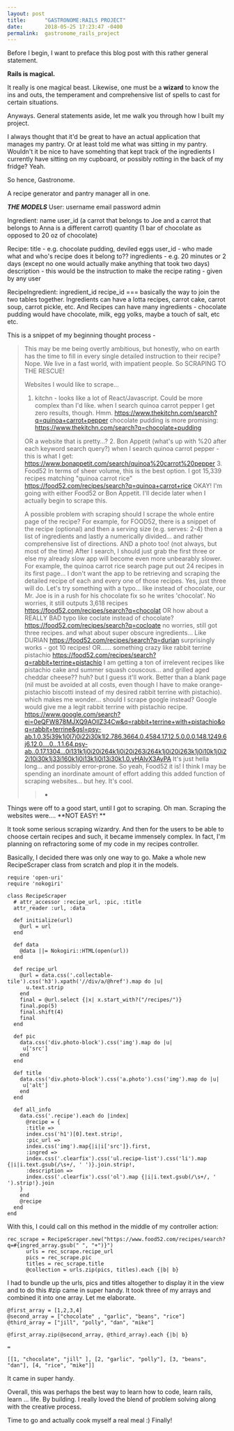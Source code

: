 ```yaml
---
layout: post
title:      "GASTRONOME:RAILS PROJECT"
date:       2018-05-25 17:23:47 -0400
permalink:  gastronome_rails_project
---
```



Before I begin,  I want to preface this blog post with this rather general statement.

**Rails is magical.**

It really is one magical beast.
Likewise, one must be a **wizard**  to know the ins and outs, the temperament and comprehensive list of spells to cast for certain situations. 

Anyways. General statements aside, let me walk you through how I built my project.

I always thought that it'd be great to have an actual application that manages my pantry. Or at least told me what was sitting in my pantry. Wouldn't it be nice to have somehting that kept track of the ingredients I currently have sitting on my cupboard, or possibly rotting in the back of my fridge? Yeah.

So hence, Gastronome.

A recipe generator and pantry manager all in one. 


***THE MODELS***
User:
username
email
password
admin

Ingredient:
name
user_id (a carrot that belongs to Joe and a carrot that belongs to Anna is a different carrot)
quantity (1 bar of chocolate as opposed to 20 oz of chocolate)

Recipe:
title - e.g. chocolate pudding, deviled eggs
user_id - who made what and who's recipe does it belong to??
ingredients - e.g. 20 minutes or 2 days (except no one would actually make anything that took two days)
description - this would be the instruction to make the recipe
rating - given by any user

RecipeIngredient:
ingredient_id
recipe_id
=== basically the way to join the two tables together. Ingredients can have a lotta recipes, carrot cake, carrot soup, carrot pickle, etc. And Recipes can have many ingredients - chocolate pudding would have chocolate, milk, egg yolks, maybe a touch of salt, etc etc.

This is a snippet of my beginning thought process - 

> 
> This may be me being overtly ambitious, but honestly, who on earth has the time to fill in every single detailed instruction to their recipe? Nope. We live in a fast world, with impatient people. So SCRAPING TO THE RESCUE!
> 
> Websites I would like to scrape...
> 
> 1. kitchn - looks like a lot of React/Javascript. Could be more complex than I'd like.
> when I search quinoa carrot pepper I get zero results, though. Hmm.
> https://www.thekitchn.com/search?q=quinoa+carrot+pepper
> chocolate pudding is more promising:
> https://www.thekitchn.com/search?q=chocolate+pudding
> 
> OR a website that is pretty...?
> 2. Bon Appetit (what's up with %20 after each keyword search query?)
> when I search quinoa carrot pepper - this is what I get:
> https://www.bonappetit.com/search/quinoa%20carrot%20pepper
> 3. Food52
> In terms of sheer volume, this is the best option. I got 15,339 recipes matching "quinoa carrot rice"
> https://food52.com/recipes/search?q=quinoa+carrot+rice
> OKAY! I'm going with either Food52 or Bon Appetit. I'll decide later when I actually begin to scrape this.
> 
> A possible problem with scraping
> should I scrape the whole entire page of the recipe?
> For example, for FOOD52, there is a snippet of the recipe (optional)
> and then a serving size (e.g. serves: 2-4)
> then a list of ingredients
> and lastly a numerically divided... and rather comprehensive list of directions.
> AND a photo too! (not always, but most of the time)
> After I search, I should just grab the first three or else my already slow app will become even more unbearably slower. For example, the quinoa carrot rice search page put out 24 recipes in its first page... I don't want the app to be retrieving and scraping the detailed recipe of each and every one of those recipes. Yes, just three will do.
> Let's try something with a typo... like instead of chocolate, our Mr. Joe is in a rush for his chocolate fix so he writes 'chocolat'. No worries, it still outputs 3,618 recipes
> https://food52.com/recipes/search?q=chocolat
> OR how about a REALLY BAD typo
> like coclate instead of chocolate?
> https://food52.com/recipes/search?q=cocloate
> no worries, still got three recipes.
> and what about super obscure ingredients... Like DURIAN
> https://food52.com/recipes/search?q=durian
> surprisingly works - got 10 recipes!
> OR...... something crazy
> like rabbit terrine pistachio
> https://food52.com/recipes/search?q=rabbit+terrine+pistachio
> I am getting a ton of irrelevent recipes like pistachio cake and summer squash couscous... and grilled aged cheddar cheese?? huh?
> but I guess it'll work. Better than a blank page (nil must be avoided at all costs, even though I have to make orange-pistachio biscotti instead of my desired rabbit terrine with pistachio).
> which makes me wonder... should I scrape google instead? Google would give me a legit rabbit terrine with pistachio recipe.
> https://www.google.com/search?ei=0eQFW878MJXQ9AOIlZ34Cw&q=rabbit+terrine+with+pistachio&oq=rabbit+terrine&gsl=psy-ab.1.0.35i39k1j0l7j0i22i30k1l2.786.3664.0.4584.17.12.5.0.0.0.148.1249.6j6.12.0....0...1.1.64.psy-ab..0.17.1304...0i131k1j0i20i264k1j0i20i263i264k1j0i20i263k1j0i10k1j0i22i10i30k1j33i160k1j0i13k1j0i13i30k1.0.yHAlvX3AyPA
> It's just hella long... and possibly error-prone.
> So yeah, Food52 it is!
> I think I may be spending an inordinate amount of effort adding this added function of scraping websites... but hey. It's cool.
> > *
> > 

Things were off to a good start, until I got to scraping. Oh man. Scraping the websites were.... **NOT EASY! ** 

It took some serious scraping wizardry. And then for the users to be able to choose certain recipes and such, it became immensely complex. In fact, I'm planning on refractoring some of my code in my recipes controller. 

Basically, I decided there was only one way to go. Make a whole new RecipeScraper class from scratch and plop it in the models.

```
require 'open-uri'
require 'nokogiri'

class RecipeScraper
  # attr_accessor :recipe_url, :pic, :title
  attr_reader :url, :data

  def initialize(url)
    @url = url
  end

  def data
    @data ||= Nokogiri::HTML(open(url))
  end

  def recipe_url
    @url = data.css('.collectable-tile').css('h3').xpath('//div/a/@href').map do |u|
      u.text.strip
    end
    final = @url.select {|x| x.start_with?("/recipes/")}
    final.pop(5)
    final.shift(4)
    final
  end

  def pic
    data.css('div.photo-block').css('img').map do |u|
     u['src']
    end
  end

  def title
    data.css('div.photo-block').css('a.photo').css('img').map do |u|
     u['alt']
    end
  end

  def all_info
    data.css('.recipe').each do |index|
      @recipe = {
      :title =>
      index.css('h1')[0].text.strip!,
      :pic_url =>
      index.css('img').map{|i|i['src']}.first,
      :ingred =>
      index.css('.clearfix').css('ul.recipe-list').css('li').map {|i|i.text.gsub(/\s+/, ' ')}.join.strip!,
      :description =>
      index.css('.clearfix').css('ol').map {|i|i.text.gsub(/\s+/, ' ').strip!}.join
    }
    end
    @recipe
  end
end

```

With this, I could call on this method in the middle of my controller action:

```
rec_scrape = RecipeScraper.new("https://www.food52.com/recipes/search?q=#{ingred_array.gsub(" ", "+")}")
      urls = rec_scrape.recipe_url
      pics = rec_scrape.pic
      titles = rec_scrape.title
      @collection = urls.zip(pics, titles).each {|b| b}
```

I had to bundle up the urls, pics and titles altogether to display it in the view and to do this #zip came in super handy. It took three of my arrays and combined it into one array. 
Let me elaborate.

```
@first_array = [1,2,3,4]
@second_array = ["chocolate" , "garlic", "beans", "rice"]
@third_array = ["jill", "polly", "dan", "mike"]

@first_array.zip(@second_array, @third_array).each {|b| b}

=

[[1, "chocolate", "jill" ], [2, "garlic", "polly"], [3, "beans", "dan"], [4, "rice", "mike"]]

```

It came in super handy. 


Overall, this was perhaps the best way to learn how to code, learn rails, learn ... life. By building. I really loved the blend of problem solving along with the creative process. 

Time to go and actually cook myself a real meal :)
Finally!
